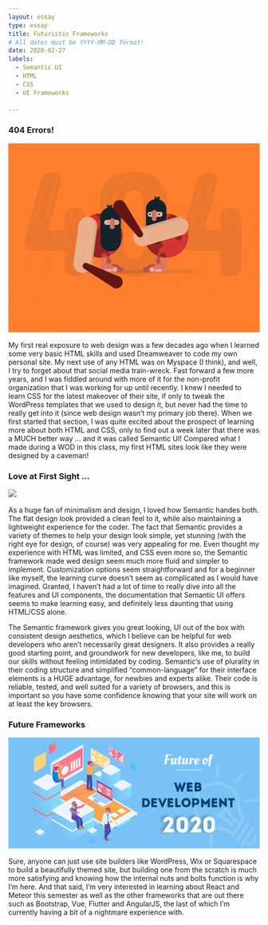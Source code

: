 ```yaml
---
layout: essay
type: essay
title: Futuristic Frameworks
# All dates must be YYYY-MM-DD format!
date: 2020-02-27
labels:
  - Semantic UI
  - HTML
  - CSS
  - UI Frameworks

---
```



### 404 Errors!
<img class="ui fluid image" src="../images/animated_404.gif">

My first real exposure to web design was a few decades ago when I learned some very basic HTML skills and used Dreamweaver to code my own personal site. My next use of any HTML was on Myspace (I think), and well, I try to forget about that social media train-wreck. Fast forward a few more years, and I was fiddled around with more of it for the non-profit organization that I was working for up until recently. I knew I needed to learn CSS for the latest makeover of their site, if only to tweak the WordPress templates that we used to design it, but never had the time to really get into it (since web design wasn’t my primary job there). When we first started that section, I was quite excited about the prospect of learning more about both HTML and CSS, only to find out a week later that there was a MUCH better way … and it was called Semantic UI! Compared what I made during a WOD in this class, my first HTML sites look like they were designed by a caveman!


### Love at First Sight …
<img class="ui fluid image" src="../images/frontend_design.gif">

As a huge fan of minimalism and design, I loved how Semantic handes both. The flat design look provided a clean feel to it, while also maintaining a lightweight experience for the coder. The fact that Semantic provides a variety of themes to help your design look simple, yet stunning (with the right eye for design, of course) was very appealing for me. Even thought my experience with HTML was limited, and CSS even more so, the Semantic framework made wed design seem much more fluid and simpler to implement. Customization options seem straightforward and for a beginner like myself, the learning curve doesn’t seem as complicated as I would have imagined. Granted, I haven’t had a lot of time to really dive into all the features and UI components, the documentation that Semantic UI offers seems to make learning easy, and definitely less daunting that using HTML/CSS alone.

The Semantic framework gives you great looking, UI out of the box with consistent design aesthetics, which I believe can be helpful for web developers who aren’t necessarily great designers. It also provides a really good starting point, and groundwork for new developers, like me, to build our skills without feeling intimidated by coding. Semantic’s use of plurality in their coding structure and simplified “common-language” for their interface elements is a HUGE advantage, for newbies and experts alike. Their code is reliable, tested, and well suited for a variety of browsers, and this is important so you have some confidence knowing that your site will work on at least the key browsers.


### Future Frameworks
<img class="ui fluid image" src="../images/future-dev.png">

Sure, anyone can just use site builders like WordPress, Wix or Squarespace to build a beautifully themed site, but building one from the scratch is much more satisfying and knowing how the internal nuts and bolts function is why I’m here. And that said, I’m very interested in learning about React and Meteor this semester as well as the other frameworks that are out there such as Bootstrap, Vue, Flutter and AngularJS, the last of which I’m currently having a bit of a nightmare experience with.
